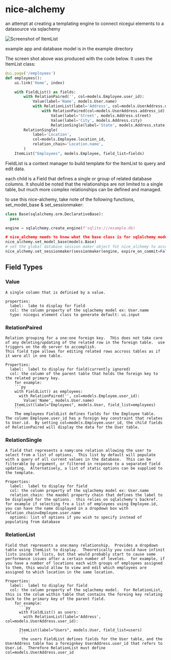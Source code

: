 # nice-alchemy

an attempt at creating a templating engine to connect nicegui elements to a datasource via sqlachemy

![Screenshot of ItemList](https://github.com/nathanjshaffer/nice-alchemy/blob/master/example/img/Itemlist_screenshot.png)

example app and database model is in the example directory

The screen shot above was produced with the code below.  It uses the ItemList class:
```py
@ui.page('/employees')
def employees():
    ui.link('Home', index)

    with FieldList() as fields:
        with RelationPaired('', col=models.Employee.user_id):
            Value(label='Name', models.User.name)
            with RelationList(label='Address', col=models.UserAddress.user_id):
                with RelationPaired(col=models.UserAddress.address_id):
                    Value(label='Street', models.Address.street)
                    Value(label='City', models.Address.city)
                    RelationSingle(label='State', models.Address.state, options=[state.name for state in us.states.STATES])
        RelationSingle(
            label='Location',
            col=models.Employee.location_id,
            relation_chain='Location.name',
        )
    ItemList("Employees", models.Employee, field_list=fields)
```

FieldList is a context manager to build template for the ItemList to query and edit data.

each child is a Field that defines a single or group of related database columns.  It should be noted that the relationships are not limited to a single table, but much more complex relationships can be defined and managed.

to use this nice-alchemy, take note of the following functions, set_model_base & set_sessionmaker:

```py
class Base(sqlalchemy.orm.DeclarativeBase):
  pass

engine = sqlalchemy.create_engine(f'sqlite:///example.db)

# nice_alchemy needs to know what the base class is for sqlalchemy models
nice_alchemy.set_model_base(models.Base)
# set the global database session maker object fot nice_alchemy to access data
nice_alchemy.set_sessionmaker(sessionmaker(engine, expire_on_commit=False))
```

## Field Types

  ### Value
    A single column that is definied by a value. 
    
    properties:
      label:  labe to display for field
      col: the column property of the sqlachemy model ex: User.name
      type: nicegui element class to generate default: ui.input
  ### RelationPaired
    Relation grouping for a one:one foreign key.  THis does not take care of any deleting/updating of the related row in the foreign table.  use triggers on the db server to accomplish.  
    This field type allows for editing related rows accross tables as if it were all in one table.
    
    Properties:
      label:  label to display for field(currently ignored)
      col: the column of the parent table that holds the foreign key to the related primary key.
        for example:
        ```py
        with FieldList() as employees:
          with RelationPaired('', col=models.Employee.user_id):
            Value('Name', models.User.name)
        ItemList(label="Employees", models.User, field_list=employees)
        ```
        The employees FieldList defines fields for the Employee table.  The column Employee.user_id has a foreign key constraint that relates to User.id.  By setting col=models.Employee.user_id, the child fields of RelationPaired will display the data for the User table. 
            
  ### RelationSingle
    A field that represents a namy:one relation allowing the user to select from a list of options.  This list by default will populate with a query of all current values in the database.  This can be filterable by argument, or filtered in response to a separated field updating.  Alternatively, a list of static options can be supplied to the template.
    
    Properties:
      label:  label to display for field
      col: the column property of the sqlachemy model ex: User.name
      relation_chain: the maodel property chain that defines the label to be displayed for the options.  this relies on sqlalchemy's backref.  for example if selecting fro a list of employees using Employee.id, you can have the name displayed in a dropdown box with relation_chain=Employee.user.name
      options: list of options if you wish to specify instead of populating from database
      
  ### RelationList
    Field that represents a one:many relationship.  Provides a dropdown table using ItemList to display.  Theoretically you could have infinit lists inside of lists, but that would probably start to cause some performance issues after a certain number of leveles.  for example, if you have a number of locations each with groups of employees assigned to them, this would allow to view and edit which employees are assigned to which location in the same location.

    Properties:
      label:  label to display for field
      col: the column property of the sqlachemy model.  For RelationList, this is the colum within table that contains the foreing key relating back to the primary key of the parent field.
        for example:
          ```py
          with FieldList() as users:
            with RelationList(label='Address', col=models.UserAddress.user_id):
            
          ItemList(label="Users", models.User, field_list=users)
          ```
           the users FieldList defines fields for the User table, and the UserAddress table has a foreignkey UserAddress.user_id that refers to User.id.  Therefore RelationList must define col=models.UserAddress.user_id
    
  


